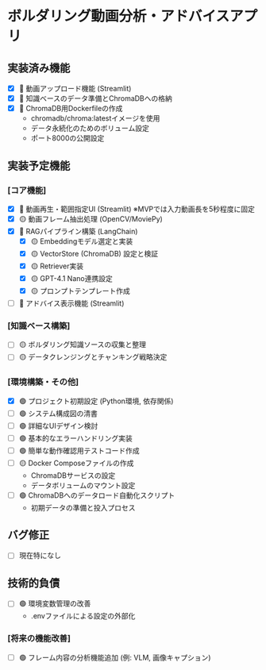 # ボルダリング動画分析・アドバイスアプリ

## 実装済み機能
- [x] 🔴 動画アップロード機能 (Streamlit)
- [x] 🔴 知識ベースのデータ準備とChromaDBへの格納
- [x] 🔴 ChromaDB用Dockerfileの作成
  - chromadb/chroma:latestイメージを使用
  - データ永続化のためのボリューム設定
  - ポート8000の公開設定

## 実装予定機能

### [コア機能]
- [x] 🔴 動画再生・範囲指定UI (Streamlit) ※MVPでは入力動画長を5秒程度に固定
- [x] 🟡 動画フレーム抽出処理 (OpenCV/MoviePy)
- [x] 🔴 RAGパイプライン構築 (LangChain)
  - [x] 🟡 Embeddingモデル選定と実装
  - [x] 🟡 VectorStore (ChromaDB) 設定と検証
  - [x] 🟡 Retriever実装
  - [x] 🟡 GPT-4.1 Nano連携設定
  - [x] 🟡 プロンプトテンプレート作成
- [ ] 🔴 アドバイス表示機能 (Streamlit)

### [知識ベース構築]
- [ ] 🟡 ボルダリング知識ソースの収集と整理
- [ ] 🟡 データクレンジングとチャンキング戦略決定

### [環境構築・その他]
- [x] 🟢 プロジェクト初期設定 (Python環境, 依存関係)
- [ ] 🟢 システム構成図の清書
- [ ] 🟢 詳細なUIデザイン検討
- [ ] 🟢 基本的なエラーハンドリング実装
- [ ] 🟢 簡単な動作確認用テストコード作成
- [ ] 🟡 Docker Composeファイルの作成
  - ChromaDBサービスの設定
  - データボリュームのマウント設定
- [ ] 🟢 ChromaDBへのデータロード自動化スクリプト
  - 初期データの準備と投入プロセス

## バグ修正
- [ ] 現在特になし

## 技術的負債
- [ ] 🟢 環境変数管理の改善
  - .envファイルによる設定の外部化

### [将来の機能改善]
- [ ] 🟢 フレーム内容の分析機能追加 (例: VLM, 画像キャプション) 